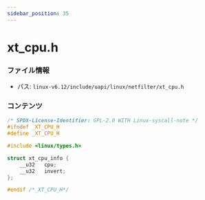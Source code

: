 ```yaml
---
sidebar_position: 35
---
```

# xt_cpu.h

### ファイル情報

- パス: `linux-v6.12/include/uapi/linux/netfilter/xt_cpu.h`

### コンテンツ

```h
/* SPDX-License-Identifier: GPL-2.0 WITH Linux-syscall-note */
#ifndef _XT_CPU_H
#define _XT_CPU_H

#include <linux/types.h>

struct xt_cpu_info {
	__u32	cpu;
	__u32	invert;
};

#endif /*_XT_CPU_H*/

```
